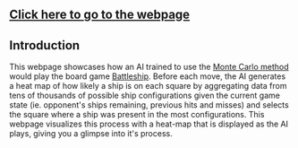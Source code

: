 ## [Click here to go to the webpage](https://xuj1210.github.io/battleship-montecarlo/frontend/src/)

## Introduction
This webpage showcases how an AI trained to use the [Monte Carlo method](https://en.wikipedia.org/wiki/Monte_Carlo_method) would play the board game [Battleship](https://en.wikipedia.org/wiki/Battleship_(game)). Before each move, the AI generates a heat map of how likely a ship is on each square by aggregating data from tens of thousands of possible ship configurations given the current game state (ie. opponent's ships remaining, previous hits and misses) and selects the square where a ship was present in the most configurations. This webpage visualizes this process with a heat-map that is displayed as the AI plays, giving you a glimpse into it's process.
